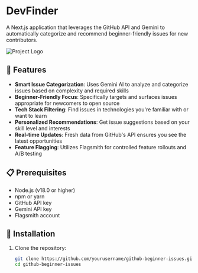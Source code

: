 # DevFinder

A Next.js application that leverages the GitHub API and Gemini to automatically categorize and recommend beginner-friendly issues for new contributors.

![Project Logo](https://via.placeholder.com/650x150)

## 🚀 Features

- **Smart Issue Categorization**: Uses Gemini AI to analyze and categorize issues based on complexity and required skills
- **Beginner-Friendly Focus**: Specifically targets and surfaces issues appropriate for newcomers to open source
- **Tech Stack Filtering**: Find issues in technologies you're familiar with or want to learn
- **Personalized Recommendations**: Get issue suggestions based on your skill level and interests
- **Real-time Updates**: Fresh data from GitHub's API ensures you see the latest opportunities
- **Feature Flagging**: Utilizes Flagsmith for controlled feature rollouts and A/B testing

## 📋 Prerequisites

- Node.js (v18.0 or higher)
- npm or yarn
- GitHub API key
- Gemini API key
- Flagsmith account

## 🔧 Installation

1. Clone the repository:
   ```bash
   git clone https://github.com/yourusername/github-beginner-issues.git
   cd github-beginner-issues
